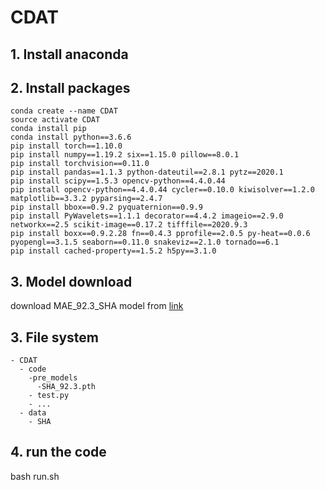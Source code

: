 # CDAT

## 1. Install anaconda

## 2. Install packages

```
conda create --name CDAT
source activate CDAT
conda install pip
conda install python==3.6.6
pip install torch==1.10.0
pip install numpy==1.19.2 six==1.15.0 pillow==8.0.1
pip install torchvision==0.11.0
pip install pandas==1.1.3 python-dateutil==2.8.1 pytz==2020.1
pip install scipy==1.5.3 opencv-python==4.4.0.44
pip install opencv-python==4.4.0.44 cycler==0.10.0 kiwisolver==1.2.0 matplotlib==3.3.2 pyparsing==2.4.7
pip install bbox==0.9.2 pyquaternion==0.9.9
pip install PyWavelets==1.1.1 decorator==4.4.2 imageio==2.9.0 networkx==2.5 scikit-image==0.17.2 tifffile==2020.9.3
pip install boxx==0.9.2.28 fn==0.4.3 pprofile==2.0.5 py-heat==0.0.6 pyopengl==3.1.5 seaborn==0.11.0 snakeviz==2.1.0 tornado==6.1
pip install cached-property==1.5.2 h5py==3.1.0
```

## 3. Model download

download MAE_92.3_SHA model from [link](https://1drv.ms/u/s!AuOdja6S-tY7gtRYZEgaElVf2AMd4Q?e=8obBlj) 

## 3. File system
```
- CDAT
  - code
    -pre_models
      -SHA_92.3.pth
    - test.py
    - ...
  - data
    - SHA
``` 

## 4. run the code
bash run.sh

